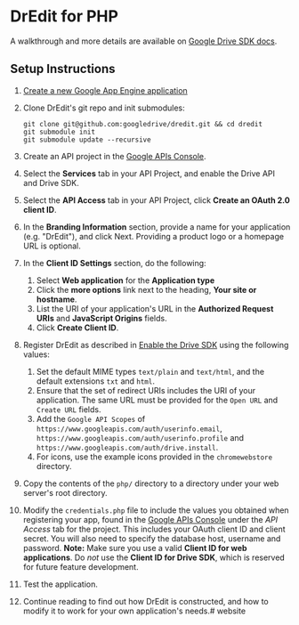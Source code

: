 # DrEdit for PHP


A walkthrough and more details are available on
[Google Drive SDK docs](https://developers.google.com/drive/examples/php).

## Setup Instructions

1. [Create a new Google App Engine application](https://appengine.google.com/)
1.  Clone DrEdit's git repo and init submodules:

        git clone git@github.com:googledrive/dredit.git && cd dredit
        git submodule init
        git submodule update --recursive
1. Create an API project in the [Google APIs Console](https://code.google.com/apis/console/).
1. Select the **Services** tab in your API Project, and enable the Drive API and Drive SDK.
1. Select the **API Access** tab in your API Project, click **Create an OAuth 2.0 client ID**.
1. In the **Branding Information** section, provide a name for your application (e.g. "DrEdit"), and click Next. Providing a product logo or a homepage URL is optional.
1. In the **Client ID Settings** section, do the following:
    1. Select **Web application** for the **Application type**
    1. Click the **more options** link next to the heading, **Your site or hostname**.
    1. List the URI of your application's URL in the **Authorized Request URIs** and **JavaScript Origins** fields.
    1. Click **Create Client ID**.
1. Register DrEdit as described in [Enable the Drive SDK](https://developers.google.com/drive/enable-sdk) using the following values:
    1. Set the default MIME types `text/plain` and `text/html`, and the default extensions `txt` and `html`.
    1. Ensure that the set of redirect URIs includes the URI of your application. The same URL must be provided for the `Open URL` and `Create URL` fields.
    1. Add the `Google API Scopes` of `https://www.googleapis.com/auth/userinfo.email`, `https://www.googleapis.com/auth/userinfo.profile` and `https://www.googleapis.com/auth/drive.install`.
    1. For icons, use the example icons  provided in the `chromewebstore` directory.
1. Copy the contents of the `php/` directory to a directory under your web server's root directory.
1. Modify the `credentials.php` file to include the values you obtained when registering your app, found in the [Google APIs Console](https://code.google.com/apis/console/) under the *API Access* tab for the project.  This includes your OAuth client ID and client secret. You will also need to specify the database host, username and password. **Note:** Make sure you use a valid **Client ID for web applications**.  Do *not* use the **Client ID for Drive SDK**, which is reserved for future feature development.
1. Test the application.
1. Continue reading to find out how DrEdit is constructed, and how to modify it to work for your own application's needs.# website
